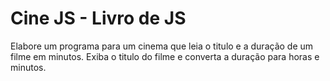 <h1>Cine JS - Livro de JS</h1>
<p>Elabore um programa para um cinema que leia o titulo e a duração de um filme em minutos. Exiba o titulo do filme e converta a duração para horas e minutos. </p>